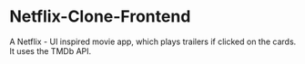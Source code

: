 # Netflix-Clone-Frontend
A Netflix - UI inspired movie app, which plays trailers if clicked on the cards. It uses the TMDb API.
